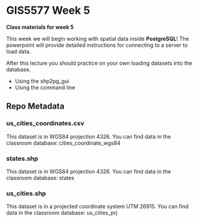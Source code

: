 # GIS5577 Week 5
**Class materials for week 5**

This week we will begin working with spatial data inside **PostgreSQL**!
The powerpoint will provide detailed instructions for connecting to a server to load data.

After this lecture you should practice on your own loading datasets into the database.
* Using the shp2pg_gui
* Using the command line

## Repo Metadata
### us_cities_coordinates.csv
This dataset is in WGS84 projection 4326. You can find data in the classroom database: cities_coordinate_wgs84
### states.shp 
This dataset is in WGS84 projection 4326. You can find data in the classroom database: states
### us_cities.shp
This dataset is in a projected coordinate system UTM 26915. You can find data in the classroom database: us_cities_prj




